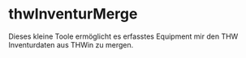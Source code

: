 # thwInventurMerge
Dieses kleine Toole ermöglicht es erfasstes Equipment mir den THW Inventurdaten aus THWin zu mergen.
